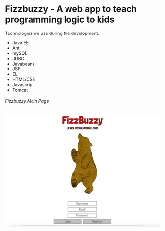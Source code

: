 # Fizzbuzzy - A web app to teach programming logic to kids

Technologies we use during the development:
- Java EE
- Ant
- mySQL
- JDBC
- Javabeans
- JSP
- EL
- HTML/CSS
- Javascript
- Tomcat

###### Fizzbuzzy Main Page

![Fizzbuzzy Web App](/app_screenshots/Pic_1.png)